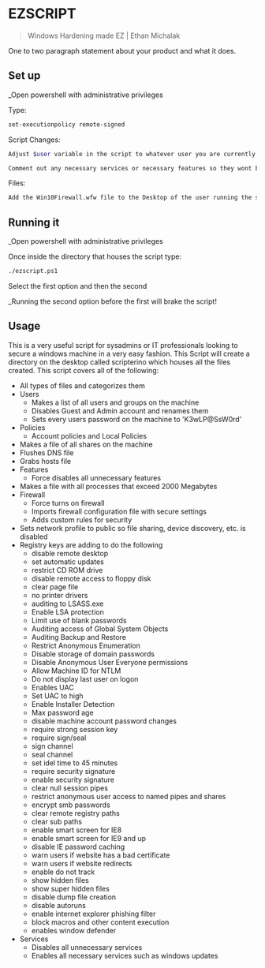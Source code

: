 # EZSCRIPT
> Windows Hardening made EZ | Ethan Michalak

One to two paragraph statement about your product and what it does.

## Set up
_Open powershell with administrative privileges

Type:
```sh
set-executionpolicy remote-signed
```
Script Changes:
```sh
Adjust $user variable in the script to whatever user you are currently logged into on the machine

Comment out any necessary services or necessary features so they wont be stopped/disabled
```
Files:
```sh
Add the Win10Firewall.wfw file to the Desktop of the user running the script
```


## Running it
_Open powershell with administrative privileges

Once inside the directory that houses the script type:
```sh
./ezscript.ps1
```
Select the first option and then the second

_Running the second option before the first will brake the script!

## Usage
This is a very useful script for sysadmins or IT professionals looking to secure a windows machine in a very easy fashion.  This Script will create a directory on the desktop called scripterino which houses all the files created.
This script covers all of the following:
* All types of files and categorizes them
* Users
    * Makes a list of all users and groups on the machine
    * Disables Guest and Admin account and renames them
    * Sets every users password on the machine to 'K3wLP@SsW0rd'
* Policies
    * Account policies and Local Policies
* Makes a file of all shares on the machine
* Flushes DNS file
* Grabs hosts file
* Features
    * Force disables all unnecessary features
* Makes a file with all processes that exceed 2000 Megabytes
* Firewall
    * Force turns on firewall
    * Imports firewall configuration file with secure settings
    * Adds custom rules for security
* Sets network profile to public so file sharing, device discovery, etc. is disabled
* Registry keys are adding to do the following
    * disable remote desktop
    * set automatic updates
    * restrict CD ROM drive
    * disable remote access to floppy disk
    * clear page file
    * no printer drivers
    * auditing to LSASS.exe
    * Enable LSA protection
    * Limit use of blank passwords
    * Auditing access of Global System Objects
    * Auditing Backup and Restore
    * Restrict Anonymous Enumeration
    * Disable storage of domain passwords
    * Disable Anonymous User Everyone permissions
    * Allow Machine ID for NTLM
    * Do not display last user on logon
    * Enables UAC
    * Set UAC to high
    * Enable Installer Detection
    * Max password age
    * disable machine account password changes
    * require strong session key
    * require sign/seal
    * sign channel
    * seal channel
    * set idel time to 45 minutes
    * require security signature
    * enable security signature
    * clear null session pipes
    * restrict anonymous user access to named pipes and shares
    * encrypt smb passwords
    * clear remote registry paths
    * clear sub paths
    * enable smart screen for IE8
    * enable smart screen for IE9 and up
    * disable IE password caching
    * warn users if website has a bad certificate
    * warn users if website redirects
    * enable do not track
    * show hidden files
    * show super hidden files
    * disable dump file creation
    * disable autoruns
    * enable internet explorer phishing filter
    * block macros and other content execution
    * enables window defender
* Services
    * Disables all unnecessary services 
    * Enables all necessary services such as windows updates
